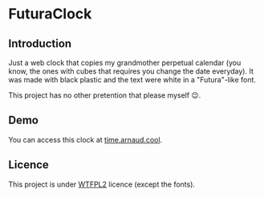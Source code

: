 # FuturaClock

## Introduction

Just a web clock that copies my grandmother perpetual calendar (you know, the ones with cubes that requires you change the date everyday).
It was made with black plastic and the text were white in a "Futura"-like font.

This project has no other pretention that please myself 😉.

## Demo

You can access this clock at [time.arnaud.cool](https://time.arnaud.cool).

## Licence

This project is under [WTFPL2](https://wtfpl2.com/) licence (except the fonts).
